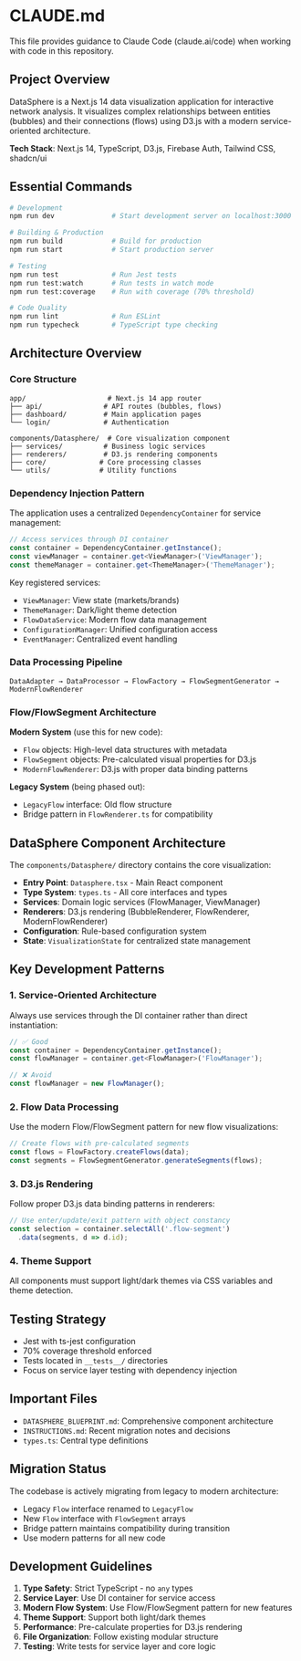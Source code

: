 # CLAUDE.md

This file provides guidance to Claude Code (claude.ai/code) when working with code in this repository.

## Project Overview

DataSphere is a Next.js 14 data visualization application for interactive network analysis. It visualizes complex relationships between entities (bubbles) and their connections (flows) using D3.js with a modern service-oriented architecture.

**Tech Stack**: Next.js 14, TypeScript, D3.js, Firebase Auth, Tailwind CSS, shadcn/ui

## Essential Commands

```bash
# Development
npm run dev              # Start development server on localhost:3000

# Building & Production  
npm run build            # Build for production
npm run start            # Start production server

# Testing
npm run test             # Run Jest tests
npm run test:watch       # Run tests in watch mode
npm run test:coverage    # Run with coverage (70% threshold)

# Code Quality
npm run lint             # Run ESLint
npm run typecheck        # TypeScript type checking
```

## Architecture Overview

### Core Structure
```
app/                    # Next.js 14 app router
├── api/               # API routes (bubbles, flows)
├── dashboard/         # Main application pages
└── login/             # Authentication

components/Datasphere/  # Core visualization component
├── services/          # Business logic services
├── renderers/         # D3.js rendering components
├── core/             # Core processing classes
└── utils/            # Utility functions
```

### Dependency Injection Pattern

The application uses a centralized `DependencyContainer` for service management:

```typescript
// Access services through DI container
const container = DependencyContainer.getInstance();
const viewManager = container.get<ViewManager>('ViewManager');
const themeManager = container.get<ThemeManager>('ThemeManager');
```

Key registered services:
- `ViewManager`: View state (markets/brands)
- `ThemeManager`: Dark/light theme detection
- `FlowDataService`: Modern flow data management
- `ConfigurationManager`: Unified configuration access
- `EventManager`: Centralized event handling

### Data Processing Pipeline

```
DataAdapter → DataProcessor → FlowFactory → FlowSegmentGenerator → ModernFlowRenderer
```

### Flow/FlowSegment Architecture

**Modern System** (use this for new code):
- `Flow` objects: High-level data structures with metadata
- `FlowSegment` objects: Pre-calculated visual properties for D3.js
- `ModernFlowRenderer`: D3.js with proper data binding patterns

**Legacy System** (being phased out):
- `LegacyFlow` interface: Old flow structure
- Bridge pattern in `FlowRenderer.ts` for compatibility

## DataSphere Component Architecture

The `components/Datasphere/` directory contains the core visualization:

- **Entry Point**: `Datasphere.tsx` - Main React component
- **Type System**: `types.ts` - All core interfaces and types
- **Services**: Domain logic services (FlowManager, ViewManager)
- **Renderers**: D3.js rendering (BubbleRenderer, FlowRenderer, ModernFlowRenderer)
- **Configuration**: Rule-based configuration system
- **State**: `VisualizationState` for centralized state management

## Key Development Patterns

### 1. Service-Oriented Architecture
Always use services through the DI container rather than direct instantiation:

```typescript
// ✅ Good
const container = DependencyContainer.getInstance();
const flowManager = container.get<FlowManager>('FlowManager');

// ❌ Avoid
const flowManager = new FlowManager();
```

### 2. Flow Data Processing
Use the modern Flow/FlowSegment pattern for new flow visualizations:

```typescript
// Create flows with pre-calculated segments
const flows = FlowFactory.createFlows(data);
const segments = FlowSegmentGenerator.generateSegments(flows);
```

### 3. D3.js Rendering
Follow proper D3.js data binding patterns in renderers:

```typescript
// Use enter/update/exit pattern with object constancy
const selection = container.selectAll('.flow-segment')
  .data(segments, d => d.id);
```

### 4. Theme Support
All components must support light/dark themes via CSS variables and theme detection.

## Testing Strategy

- Jest with ts-jest configuration
- 70% coverage threshold enforced
- Tests located in `__tests__/` directories
- Focus on service layer testing with dependency injection

## Important Files

- `DATASPHERE_BLUEPRINT.md`: Comprehensive component architecture
- `INSTRUCTIONS.md`: Recent migration notes and decisions
- `types.ts`: Central type definitions

## Migration Status

The codebase is actively migrating from legacy to modern architecture:
- Legacy `Flow` interface renamed to `LegacyFlow`
- New `Flow` interface with `FlowSegment` arrays
- Bridge pattern maintains compatibility during transition
- Use modern patterns for all new code

## Development Guidelines

1. **Type Safety**: Strict TypeScript - no `any` types
2. **Service Layer**: Use DI container for service access
3. **Modern Flow System**: Use Flow/FlowSegment pattern for new features
4. **Theme Support**: Support both light/dark themes
5. **Performance**: Pre-calculate properties for D3.js rendering
6. **File Organization**: Follow existing modular structure
7. **Testing**: Write tests for service layer and core logic